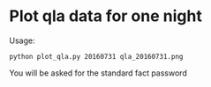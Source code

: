 # Plot qla data for one night

Usage:
```
python plot_qla.py 20160731 qla_20160731.png
```

You will be asked for the standard fact password
